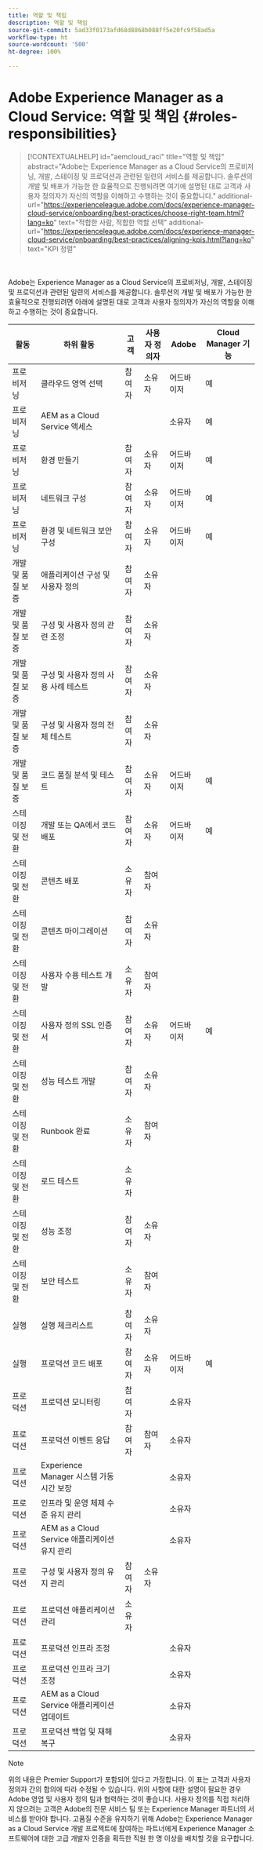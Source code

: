 ```yaml
---
title: 역할 및 책임
description: 역할 및 책임
source-git-commit: 5ad33f0173afd68d8868b088ff5e20fc9f58ad5a
workflow-type: ht
source-wordcount: '500'
ht-degree: 100%

---
```



# Adobe Experience Manager as a Cloud Service: 역할 및 책임 {#roles-responsibilities}

>[!CONTEXTUALHELP]
>id="aemcloud_raci"
>title="역할 및 책임"
>abstract="Adobe는 Experience Manager as a Cloud Service의 프로비저닝, 개발, 스테이징 및 프로덕션과 관련된 일련의 서비스를 제공합니다. 솔루션의 개발 및 배포가 가능한 한 효율적으로 진행되려면 여기에 설명된 대로 고객과 사용자 정의자가 자신의 역할을 이해하고 수행하는 것이 중요합니다."
>additional-url="https://experienceleague.adobe.com/docs/experience-manager-cloud-service/onboarding/best-practices/choose-right-team.html?lang=ko" text="적합한 사람, 적합한 역할 선택"
>additional-url="https://experienceleague.adobe.com/docs/experience-manager-cloud-service/onboarding/best-practices/aligning-kpis.html?lang=ko" text="KPI 정렬"

<br></br>
Adobe는 Experience Manager as a Cloud Service의 프로비저닝, 개발, 스테이징 및 프로덕션과 관련된 일련의 서비스를 제공합니다. 솔루션의 개발 및 배포가 가능한 한 효율적으로 진행되려면 아래에 설명된 대로 고객과 사용자 정의자가 자신의 역할을 이해하고 수행하는 것이 중요합니다.


| 활동 | 하위 활동 | 고객 | 사용자 정의자 | Adobe | Cloud Manager 기능 |
|---------------------------------|-------------------------------------------------------|-------------|-------------|---------|-----------------------------|
| 프로비저닝 | 클라우드 영역 선택 | 참여자 | 소유자 | 어드바이저 | 예 |
| 프로비저닝 | AEM as a Cloud Service 액세스 |             |             | 소유자 | 예 |
| 프로비저닝 | 환경 만들기 | 참여자 | 소유자 | 어드바이저 | 예 |
| 프로비저닝 | 네트워크 구성 | 참여자 | 소유자 | 어드바이저 | 예 |
| 프로비저닝 | 환경 및 네트워크 보안 구성 | 참여자 | 소유자 | 어드바이저 | 예 |
| 개발 및 품질 보증 | 애플리케이션 구성 및 사용자 정의 | 참여자 | 소유자 |         |                             |
| 개발 및 품질 보증 | 구성 및 사용자 정의 관련 조정 | 참여자 | 소유자 |         |                             |
| 개발 및 품질 보증 | 구성 및 사용자 정의 사용 사례 테스트 | 참여자 | 소유자 |         |                             |
| 개발 및 품질 보증 | 구성 및 사용자 정의 전체 테스트 | 참여자 | 소유자 |         |                             |
| 개발 및 품질 보증 | 코드 품질 분석 및 테스트 | 참여자 | 소유자 | 어드바이저 | 예 |
| 스테이징 및 전환 | 개발 또는 QA에서 코드 배포 | 참여자 | 소유자 | 어드바이저 | 예 |
| 스테이징 및 전환 | 콘텐츠 배포 | 소유자 | 참여자 |         |                             |
| 스테이징 및 전환 | 콘텐츠 마이그레이션 | 참여자 | 소유자 |         |                             |
| 스테이징 및 전환 | 사용자 수용 테스트 개발 | 소유자 | 참여자 |         |                             |
| 스테이징 및 전환 | 사용자 정의 SSL 인증서 | 참여자 | 소유자 | 어드바이저 | 예 |
| 스테이징 및 전환 | 성능 테스트 개발 | 참여자 | 소유자 |         |                             |
| 스테이징 및 전환 | Runbook 완료 | 소유자 | 참여자 |         |                             |
| 스테이징 및 전환 | 로드 테스트 | 소유자 |             |         |                             |
| 스테이징 및 전환 | 성능 조정 | 참여자 | 소유자 |         |                             |
| 스테이징 및 전환 | 보안 테스트 | 소유자 | 참여자 |         |                             |
| 실행 | 실행 체크리스트 | 참여자 | 소유자 |         |                             |
| 실행 | 프로덕션 코드 배포 | 참여자 | 소유자 | 어드바이저 | 예 |
| 프로덕션 | 프로덕션 모니터링 | 참여자 |             | 소유자 |                             |
| 프로덕션 | 프로덕션 이벤트 응답 | 참여자 | 참여자 | 소유자 |                             |
| 프로덕션 | Experience Manager 시스템 가동 시간 보장 |             |             | 소유자 |                             |
| 프로덕션 | 인프라 및 운영 체제 수준 유지 관리 |             |             | 소유자 |                             |
| 프로덕션 | AEM as a Cloud Service 애플리케이션 유지 관리 |             |             | 소유자 |                             |
| 프로덕션 | 구성 및 사용자 정의 유지 관리 | 참여자 | 소유자 |         |                             |
| 프로덕션 | 프로덕션 애플리케이션 관리 | 소유자 |             |         |                             |
| 프로덕션 | 프로덕션 인프라 조정 |             |             | 소유자 |                             |
| 프로덕션 | 프로덕션 인프라 크기 조정 |             |             | 소유자 |                             |
| 프로덕션 | AEM as a Cloud Service 애플리케이션 업데이트 |             |             | 소유자 |                             |
| 프로덕션 | 프로덕션 백업 및 재해 복구 |             |             | 소유자 |                             |

>[!NOTE]
>
> 위의 내용은 Premier Support가 포함되어 있다고 가정합니다. 이 표는 고객과 사용자 정의자 간의 합의에 따라 수정될 수 있습니다. 위의 사항에 대한 설명이 필요한 경우 Adobe 영업 및 사용자 정의 팀과 협력하는 것이 좋습니다.
> 사용자 정의를 직접 처리하지 않으려는 고객은 Adobe의 전문 서비스 팀 또는 Experience Manager 파트너의 서비스를 받아야 합니다.
>고품질 수준을 유지하기 위해 Adobe는 Experience Manager as a Cloud Service 개발 프로젝트에 참여하는 파트너에게 Experience Manager 소프트웨어에 대한 고급 개발자 인증을 획득한 직원 한 명 이상을 배치할 것을 요구합니다.

